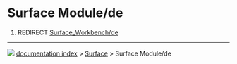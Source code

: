 # Surface Module/de
1.  REDIRECT [Surface\_Workbench/de](Surface_Workbench/de.md)



---
![](images/Right_arrow.png) [documentation index](../README.md) > [Surface](Surface_Workbench.md) > Surface Module/de
